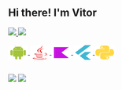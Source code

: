 ## Hi there! I'm Vitor 

 <div>
  <a href="https://github.com/rafaballerini">
  <img height="180em" src="https://github-readme-stats.vercel.app/api?username=curucu&show_icons=true&theme=github_dark&include_all_commits=true&count_private=true"/>
  <img height="180em" src="https://github-readme-stats.vercel.app/api/top-langs/?username=curucu&layout=compact&langs_count=7&theme=github_dark"/>
</div>

<div style="display: inline_block"><br>
 <img align="center" alt="Vitor Java" height="30" width="40" src="https://raw.githubusercontent.com/devicons/devicon/master/icons/android/android-plain.svg">
 <img align="center" alt="Vitor Java" height="30" width="40" src="https://raw.githubusercontent.com/devicons/devicon/master/icons/java/java-plain.svg">
 <img align="center" alt="Vitor Java" height="30" width="40" src="https://raw.githubusercontent.com/devicons/devicon/master/icons/kotlin/kotlin-plain.svg"> 
 <img align="center" alt="Vitor Flutter" height="30" width="40" src="https://raw.githubusercontent.com/devicons/devicon/master/icons/flutter/flutter-plain.svg">
 <img align="center" alt="Vitor Python" height="30" width="40" src="https://raw.githubusercontent.com/devicons/devicon/master/icons/python/python-plain.svg">
</div>
  
##
 
<div> 
  <a href = "mailto:vivitor98@gmail.com"><img src="https://img.shields.io/badge/-Gmail-%23333?style=for-the-badge&logo=gmail&logoColor=white" target="_blank"></a>
  <a href="https://www.linkedin.com/in/vitor-souza-ab18191b3/" target="_blank"><img src="https://img.shields.io/badge/-LinkedIn-%230077B5?style=for-the-badge&logo=linkedin&logoColor=white" target="_blank"></a> 
</div>
